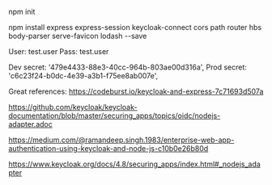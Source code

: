 npm init  

npm install express express-session keycloak-connect cors path router hbs body-parser serve-favicon lodash --save  

User: test.user
Pass: test.user

Dev
  secret: '479e4433-88e3-40cc-964b-803ae00d316a',
Prod
  secret: 'c6c23f24-b0dc-4e39-a3b1-f75ee8ab007e',

Great references:
https://codeburst.io/keycloak-and-express-7c71693d507a


https://github.com/keycloak/keycloak-documentation/blob/master/securing_apps/topics/oidc/nodejs-adapter.adoc

https://medium.com/@ramandeep.singh.1983/enterprise-web-app-authentication-using-keycloak-and-node-js-c10b0e26b80d

https://www.keycloak.org/docs/4.8/securing_apps/index.html#_nodejs_adapter

